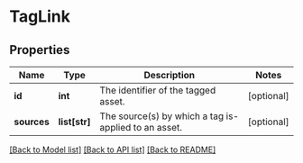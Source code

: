 # TagLink

## Properties
Name | Type | Description | Notes
------------ | ------------- | ------------- | -------------
**id** | **int** | The identifier of the tagged asset. | [optional] 
**sources** | **list[str]** | The source(s) by which a tag is-applied to an asset. | [optional] 

[[Back to Model list]](../README.md#documentation-for-models) [[Back to API list]](../README.md#documentation-for-api-endpoints) [[Back to README]](../README.md)


